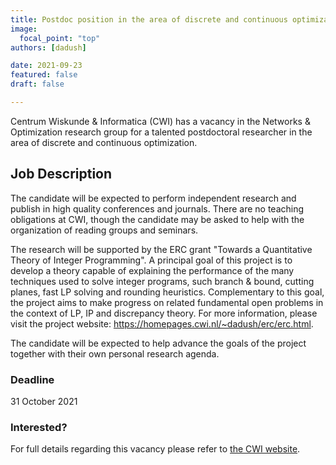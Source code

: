 ```yaml
---
title: Postdoc position in the area of discrete and continuous optimization
image:
  focal_point: "top"
authors: [dadush]

date: 2021-09-23
featured: false
draft: false

---
```


Centrum Wiskunde & Informatica (CWI) has a vacancy in the Networks & Optimization research group for a talented postdoctoral researcher in the area of discrete and continuous optimization.

<!--more-->

## Job Description
The candidate will be expected to perform independent research and publish in high quality conferences and journals. There are no teaching obligations at CWI, though the candidate may be asked to help with the organization of reading groups and seminars.

The research will be supported by the ERC grant "Towards a Quantitative Theory of Integer Programming". A principal goal of this project is to develop a theory capable of explaining the performance of the many techniques used to solve integer programs, such branch & bound, cutting planes, fast LP solving and rounding heuristics. Complementary to this goal, the project aims to make progress on related fundamental open problems in the context of LP, IP and discrepancy theory. For more information, please visit the project website: https://homepages.cwi.nl/~dadush/erc/erc.html.

The candidate will be expected to help advance the goals of the project together with their own personal research agenda.

### Deadline
31 October 2021

### Interested?
For full details regarding this vacancy please refer to [the CWI website](https://www.cwi.nl/jobs/vacancies/894611).
